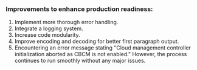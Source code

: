 ### **Improvements to enhance production readiness:**
1. Implement more thorough error handling.
2. Integrate a logging system.
3. Increase code modularity.
4. Improve encoding and decoding for better first paragraph output.
5. Encountering an error message stating "Cloud management controller initialization aborted as CBCM is not enabled." However, the process continues to run smoothly without any major issues.
